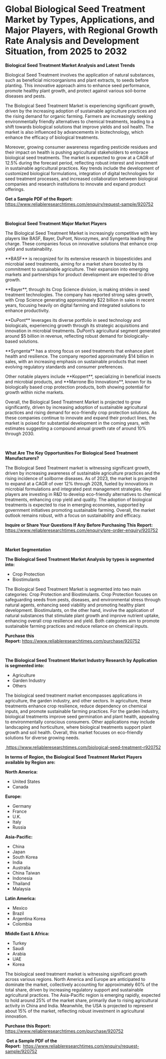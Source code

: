 <p><h1>Global Biological Seed Treatment Market by Types, Applications, and Major Players, with Regional Growth Rate Analysis and Development Situation, from 2025 to 2032</h1></p><p><strong>Biological Seed Treatment Market Analysis and Latest Trends</strong></p>
<p><p>Biological Seed Treatment involves the application of natural substances, such as beneficial microorganisms and plant extracts, to seeds before planting. This innovative approach aims to enhance seed performance, promote healthy plant growth, and protect against various soil-borne diseases and pests. </p><p>The Biological Seed Treatment Market is experiencing significant growth, driven by the increasing adoption of sustainable agriculture practices and the rising demand for organic farming. Farmers are increasingly seeking environmentally friendly alternatives to chemical treatments, leading to a shift towards biological solutions that improve yields and soil health. The market is also influenced by advancements in biotechnology, which enhance the efficacy of biological treatments.</p><p>Moreover, growing consumer awareness regarding pesticide residues and their impact on health is pushing agricultural stakeholders to embrace biological seed treatments. The market is expected to grow at a CAGR of 12.5% during the forecast period, reflecting robust interest and investment in sustainable agricultural practices. Key trends include the development of customized biological formulations, integration of digital technologies for seed treatment processes, and increased collaboration between biological companies and research institutions to innovate and expand product offerings.</p></p>
<p><strong>Get a Sample PDF of the Report:&nbsp;</strong> <a href="https://www.reliableresearchtimes.com/enquiry/request-sample/920752?utm_campaign=3045&utm_medium=2&utm_source=Github&utm_content=ia&utm_term=18042025&utm_id=biological-seed-treatment">https://www.reliableresearchtimes.com/enquiry/request-sample/920752</a></p>
<p>&nbsp;</p>
<p><strong>Biological Seed Treatment Major Market Players</strong></p>
<p><p>The Biological Seed Treatment Market is increasingly competitive with key players like BASF, Bayer, DuPont, Novozymes, and Syngenta leading the charge. These companies focus on innovative solutions that enhance crop yield and sustainability.</p><p>**BASF** is recognized for its extensive research in biopesticides and microbial seed treatments, aiming for a market share boosted by its commitment to sustainable agriculture. Their expansion into emerging markets and partnerships for product development are expected to drive growth.</p><p>**Bayer**, through its Crop Science division, is making strides in seed treatment technologies. The company has reported strong sales growth, with Crop Science generating approximately $22 billion in sales in recent years, focusing heavily on digital farming and integrated solutions to enhance productivity.</p><p>**DuPont** leverages its diverse portfolio in seed technology and biologicals, experiencing growth through its strategic acquisitions and innovation in microbial treatments. DuPont’s agricultural segment generated around $5 billion in revenue, reflecting robust demand for biologically-based solutions.</p><p>**Syngenta** has a strong focus on seed treatments that enhance plant health and resilience. The company reported approximately $14 billion in sales, with an increasing emphasis on sustainable products that meet evolving regulatory standards and consumer preferences.</p><p>Other notable players include **Koppert**, specializing in beneficial insects and microbial products, and **Marrone Bio Innovations**, known for its biologically based crop protection products, both showing potential for growth within niche markets.</p><p>Overall, the Biological Seed Treatment Market is projected to grow significantly, driven by increasing adoption of sustainable agricultural practices and rising demand for eco-friendly crop protection solutions. As these companies continue to innovate and expand their product lines, the market is poised for substantial development in the coming years, with estimates suggesting a compound annual growth rate of around 10% through 2030.</p></p>
<p>&nbsp;</p>
<p><strong>What Are The Key Opportunities For Biological Seed Treatment Manufacturers?</strong></p>
<p><p>The Biological Seed Treatment market is witnessing significant growth, driven by increasing awareness of sustainable agriculture practices and the rising incidence of soilborne diseases. As of 2023, the market is projected to expand at a CAGR of over 12% through 2028, fueled by innovations in microbial formulations and integrated pest management strategies. Key players are investing in R&D to develop eco-friendly alternatives to chemical treatments, enhancing crop yield and quality. The adoption of biological treatments is expected to rise in emerging economies, supported by government initiatives promoting sustainable farming. Overall, the market outlook remains robust, with a focus on sustainability and efficacy.</p></p>
<p><strong>Inquire or Share Your Questions If Any Before Purchasing This Report:</strong> <a href="https://www.reliableresearchtimes.com/enquiry/pre-order-enquiry/920752?utm_campaign=3045&utm_medium=2&utm_source=Github&utm_content=ia&utm_term=18042025&utm_id=biological-seed-treatment">https://www.reliableresearchtimes.com/enquiry/pre-order-enquiry/920752</a></p>
<p>&nbsp;</p>
<p><strong>Market Segmentation</strong></p>
<p><strong>The Biological Seed Treatment Market Analysis by types is segmented into:</strong></p>
<p><ul><li>Crop Protection</li><li>Biostimulants</li></ul></p>
<p><p>The Biological Seed Treatment Market is segmented into two main categories: Crop Protection and Biostimulants. Crop Protection focuses on safeguarding seeds from pests, diseases, and environmental stress through natural agents, enhancing seed viability and promoting healthy plant development. Biostimulants, on the other hand, involve the application of natural substances that stimulate plant growth and improve nutrient uptake, enhancing overall crop resilience and yield. Both categories aim to promote sustainable farming practices and reduce reliance on chemical inputs.</p></p>
<p><strong>Purchase this Report:&nbsp;</strong><a href="https://www.reliableresearchtimes.com/purchase/920752?utm_campaign=3045&utm_medium=2&utm_source=Github&utm_content=ia&utm_term=18042025&utm_id=biological-seed-treatment">https://www.reliableresearchtimes.com/purchase/920752</a></p>
<p>&nbsp;</p>
<p><strong>The Biological Seed Treatment Market Industry Research by Application is segmented into:</strong></p>
<p><ul><li>Agriculture</li><li>Garden Industry</li><li>Others</li></ul></p>
<p><p>The biological seed treatment market encompasses applications in agriculture, the garden industry, and other sectors. In agriculture, these treatments enhance crop resilience, reduce dependency on chemical inputs, and promote sustainable farming practices. For the garden industry, biological treatments improve seed germination and plant health, appealing to environmentally conscious consumers. Other applications may include landscaping and horticulture, where biological treatments support plant growth and soil health. Overall, this market focuses on eco-friendly solutions for diverse growing needs.</p></p>
<p><a href="https://www.reliableresearchtimes.com/biological-seed-treatment-r920752?utm_campaign=3045&utm_medium=2&utm_source=Github&utm_content=ia&utm_term=18042025&utm_id=biological-seed-treatment">&nbsp;https://www.reliableresearchtimes.com/biological-seed-treatment-r920752</a></p>
<p><strong>In terms of Region, the Biological Seed Treatment Market Players available by Region are:</strong></p>
<p>
    <p> <strong> North America: </strong>
        <ul>
            <li>United States</li>
            <li>Canada</li>
        </ul>
        </p> 
    <p> <strong> Europe: </strong>
        <ul>
            <li>Germany</li>
            <li>France</li>
            <li>U.K.</li>
            <li>Italy</li>
            <li>Russia</li>
        </ul>
        </p> 
    <p> <strong> Asia-Pacific: </strong>
        <ul>
            <li>China</li>
            <li>Japan</li>
            <li>South Korea</li>
            <li>India</li>
            <li>Australia</li>
            <li>China Taiwan</li>
            <li>Indonesia</li>
            <li>Thailand</li>
            <li>Malaysia</li>
        </ul>
        </p> 
    <p> <strong> Latin America: </strong>
        <ul>
            <li>Mexico</li>
            <li>Brazil</li>
            <li>Argentina Korea</li>
            <li>Colombia</li>
        </ul>
        </p> 
    <p> <strong> Middle East & Africa: </strong>
        <ul>
            <li>Turkey</li>
            <li>Saudi</li>
            <li>Arabia</li>
            <li>UAE</li>
            <li>Korea</li>
        </ul>
    </p>
    </p>
<p><p>The biological seed treatment market is witnessing significant growth across various regions. North America and Europe are anticipated to dominate the market, collectively accounting for approximately 60% of the total share, driven by increasing regulatory support and sustainable agricultural practices. The Asia-Pacific region is emerging rapidly, expected to hold around 25% of the market share, primarily due to rising agricultural activity in China and India. Meanwhile, the USA is projected to represent about 15% of the market, reflecting robust investment in agricultural innovation.</p></p>
<p><strong>Purchase this Report: </strong><a href="https://www.reliableresearchtimes.com/purchase/920752?utm_campaign=3045&utm_medium=2&utm_source=Github&utm_content=ia&utm_term=18042025&utm_id=biological-seed-treatment">https://www.reliableresearchtimes.com/purchase/920752</a></p>
<p>&nbsp;<strong>Get a Sample PDF of the Report:&nbsp;&nbsp;</strong><a href="https://www.reliableresearchtimes.com/enquiry/request-sample/920752?utm_campaign=3045&utm_medium=2&utm_source=Github&utm_content=ia&utm_term=18042025&utm_id=biological-seed-treatment">https://www.reliableresearchtimes.com/enquiry/request-sample/920752</a></p>
<p><strong></strong></p>
<p><p></p><p></p><p></p></p>